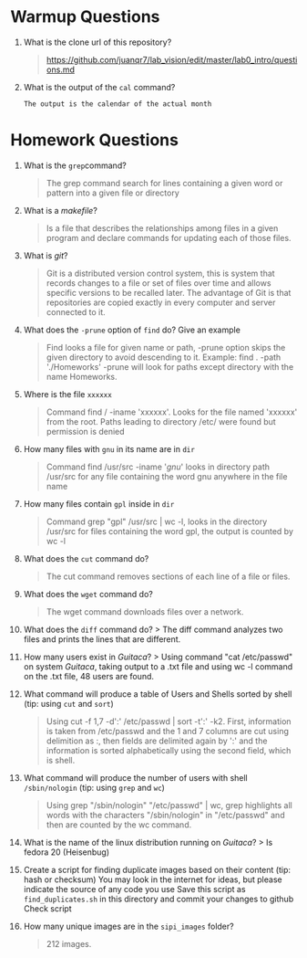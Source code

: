 # Warmup Questions

1.  What is the clone url of this repository?
    >   https://github.com/juanqr7/lab_vision/edit/master/lab0_intro/questions.md

2.  What is the output of the ``cal`` command?

        The output is the calendar of the actual month
        

# Homework Questions

1.  What is the ``grep``command?
    >  The grep command search for lines containing a given word or pattern into a given file or directory

2.  What is a *makefile*?
    >   Is a file that describes the relationships among files in a given program and declare commands for updating each of those files.

3.  What is *git*?
    >   Git is a distributed version control system, this is system that records changes to a file or set of files over time and allows specific versions to be recalled later. The advantage of Git is that repositories are copied exactly in every computer and server connected to it. 

4.  What does the ``-prune`` option of ``find`` do? Give an example
    >   Find looks a file for given name or path, -prune option skips the given directory to avoid descending to it. Example:
find . -path './Homeworks' -prune will look for paths except directory with the name Homeworks.

5.  Where is the file ``xxxxxx``
    >   Command find / -iname 'xxxxxx'. Looks for the file named 'xxxxxx' from the root. Paths leading to
directory /etc/ were found but permission is denied 

6.  How many files with ``gnu`` in its name are in ``dir``
    >   Command find /usr/src -iname '*gnu*' looks in directory path /usr/src for any file containing the word gnu anywhere in the file name  

7.  How many files contain ``gpl`` inside in ``dir``
    >   Command grep "gpl" /usr/src | wc -l, looks in the directory /usr/src for files containing the word gpl, the output is counted by wc -l

8.  What does the ``cut`` command do?
    >   The cut command removes sections of each line of a file or files.

9.  What does the ``wget`` command do?
    >   The wget command downloads files over a network.

10.  What does the ``diff`` command do?
    >   The diff command analyzes two files and prints the lines that are different.

11.  How many users exist in *Guitaca*?
    >   Using command "cat /etc/passwd" on system *Guitaca*, taking output to a .txt file and using wc -l command on the .txt file, 48 users are found.

12. What command will produce a table of Users and Shells sorted by shell (tip: using ``cut`` and ``sort``)
    >   Using cut -f 1,7 -d':' /etc/passwd | sort -t':' -k2. First, information is taken from /etc/passwd and the 1 and 7 columns are cut using delimition as :, then fields are delimited again by ':' and the information is sorted alphabetically using the second field, which is shell. 

13. What command will produce the number of users with shell ``/sbin/nologin`` (tip: using ``grep`` and ``wc``)
    >   Using grep "/sbin/nologin" "/etc/passwd" | wc, grep highlights all words with the characters "/sbin/nologin" in "/etc/passwd" and then are counted by the wc command. 

14.  What is the name of the linux distribution running on *Guitaca*?
    >   Is fedora 20 (Heisenbug)

15. Create a script for finding duplicate images based on their content (tip: hash or checksum)
    You may look in the internet for ideas, but please indicate the source of any code you use
    Save this script as ``find_duplicates.sh`` in this directory and commit your changes to github
Check script

16. How many unique images are in the ``sipi_images`` folder?
    >   212 images. 
    
